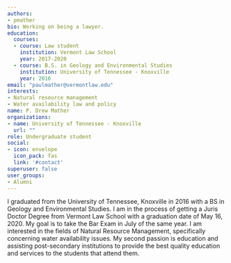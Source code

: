 ```yaml
---
authors:
- pmather
bio: Working on being a lawyer.
education:
  courses:
  - course: Law student
    institution: Vermont Law School
    year: 2017-2020
  - course: B.S. in Geology and Environmental Studies
    institution: University of Tennessee - Knoxville
    year: 2016
email: "paulmather@vermontlaw.edu"
interests:
- Natural resource management
- Water availability law and policy
name: P. Drew Mather
organizations:
- name: University of Tennessee - Knoxville
  url: ""
role: Undergraduate student
social:
- icon: envelope
  icon_pack: fas
  link: '#contact'
superuser: false
user_groups:
- Alumni
---
```


I graduated from the University of Tennessee, Knoxville in 2016 with a BS in Geology and Environmental Studies. I am in the process of getting a Juris Doctor Degree from Vermont Law School with a graduation date of May 16, 2020. My goal is to take the Bar Exam in July of the same year. I am interested in the fields of Natural Resource Management, specifically concerning water availability issues. My second passion is education and assisting post-secondary institutions to provide the best quality education and services to the students that attend them. 